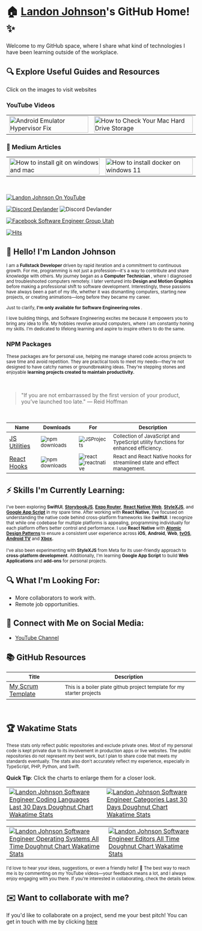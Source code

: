 # 🏠 [Landon Johnson](https://bit.ly/landon-johnson-on-linkedin)'s GitHub Home! ✨

Welcome to my GitHub space, where I share what kind of technologies I have been learning outside of the workplace. 

## 🔍 Explore Useful Guides and Resources
Click on the images to visit websites
### YouTube Videos
<table>
  <tr>
    <td>
      <a href="https://bit.ly/how-to-fix-android-emulator-hyper-visor" target="_blank">
        <img width="100%" src="https://res.cloudinary.com/landonwebdev/image/upload/v1707770149/thumbnails/android-emulator-hypervisor-fix.png" alt="Android Emulator Hypervisor Fix" />
      </a>
    </td>
    <td>
      <a href="https://bit.ly/how-to-check-your-mac-harddrive-storage" target="_blank">
        <img width="100%" src="https://res.cloudinary.com/landonwebdev/image/upload/v1707770149/thumbnails/how-to-check-your-mac-harddrive-storage.png" alt="How to Check Your Mac Hard Drive Storage" />
      </a>
    </td>
  </tr>
</table>

### 📖 Medium Articles

<table>
  <tr>
    <td>
      <a href="https://medium.com/devlander/how-to-install-git-on-your-mac-and-windows-1dc13b49e42e" target="_blank">
        <img width="100%" src="https://miro.medium.com/v2/resize:fit:720/format:webp/1*N7GPQuv-SWy0QHczBfL4fA.png" alt="How to install git on windows and mac" />
      </a>
    </td>
    <td>
      <a href="https://medium.com/@landonwjohnson/install-docker-on-windows-11-step-by-step-guide-for-a-fresh-wsl-2-setup-8945d1830c41" target="_blank">
        <img width="100%" src="https://miro.medium.com/v2/resize:fit:720/format:webp/1*wn45rYyMzS8Xzfq1zXgU_w.png"
" alt="How to install docker on windows 11" />
      </a>
   
  </tr>
</table>

<br />


<a href="https://bit.ly/landonwjohnson-on-youtube" target="_parent"><img src="https://img.shields.io/youtube/channel/views/UCSL8U9S-SurzEYi0eHpXkTg" alt="Landon Johnson On YouTube" style="max-width: 100%;" /></a>

<a href="https://bit.ly/devlander-discord-invite" target="_parent"><img alt="Discord Devlander" src="https://img.shields.io/badge/Discord-Devlander-%235865F2" /></a>
  <img alt="Discord Devlander" src="https://wakatime.com/badge/user/bd50b6c5-e0ca-4937-83b3-ab2d13adbc73.svg" />

<a href="https://bit.ly/fb-web-developers-of-utah" target="_parent"><img src="https://img.shields.io/badge/web%20developers%20of%20utah%20group-grey?style=for-the-badge&logo=facebook&logoSize=small" alt="Facebook Software Engineer Group Utah"  /></a>




[![Hits](https://hits.sh/github.com/landonwjohnson/landonwjohnson.svg?label=Profile%20Views)](https://hits.sh/github.com/landonwjohnson/landonwjohnson/)

## 👋 Hello! I'm Landon Johnson

<sub>I am a <strong> Fullstack Developer </strong> driven by rapid iteration and a commitment to continuous growth. For me, programming is not just a profession—it's a way to contribute and share knowledge with others. My journey began as a <strong> Computer Technician </strong>, where I diagnosed and troubleshooted computers remotely. I later ventured into <strong> Design and Motion Graphics </strong> before making a professional shift to software development. Interestingly, these passions have always been a part of my life, whether it was dismantling computers, starting new projects, or creating animations—long before they became my career.</sub>  

<sub>Just to clarify, <strong> I'm only available for Software Engineering roles </strong>. </sub> 


<sub>I love building things, and Software Engineering excites me because it empowers you to bring any idea to life. My hobbies revolve around computers, where I am constantly honing my skills. I'm dedicated to lifelong learning and aspire to inspire others to do the same.</sub>

### NPM Packages

<sub>These packages are for personal use, helping me manage shared code across projects to save time and avoid repetition. They are practical tools to meet my needs—they're not designed to have catchy names or groundbreaking ideas. They're stepping stones and enjoyable <strong>learning projects created to maintain productivity. </strong> </sub>  

<br />

> "If you are not embarrassed by the first version of your product, you’ve launched too late." — Reid Hoffman

<br />

| <sub>Name</sub>                                                      | <sub>Downloads</sub>                                                                                        | <sub>For</sub>                                                                                        | <sub>Description</sub>                                                                                                                     |
|----------------------------------------------------------------------|-------------------------------------------------------------------------------------------------------------|-------------------------------------------------------------------------------------------------------|--------------------------------------------------------------------------------------------------------------------------------------------|
| [JS Utilities](https://devlander-utils.netlify.app)                  | <sub>![npm downloads](https://img.shields.io/npm/dm/@devlander/utils.svg)</sub>                             | <sub>![JSProjects](https://img.shields.io/badge/JSProjects-d5b931)</sub>                              | <sub>Collection of JavaScript and TypeScript utility functions for enhanced efficiency.</sub>                                               |
| [React Hooks](https://devlander-react-hooks.netlify.app)             | <sub>![npm downloads](https://img.shields.io/npm/dm/@devlander/hooks.svg)</sub>                             | <sub>![react](https://img.shields.io/badge/react-8A2BE2) <br> ![reactnative](https://img.shields.io/badge/reactnative-357da1)</sub>        | <sub>React and React Native hooks for streamlined state and effect management.</sub>                                                       |

## ⚡ Skills I'm Currently Learning:

<sub>I've been exploring <strong>SwiftUI</strong>, <strong>[StorybookJS](https://bit.ly/storybookjs-redirect-github-readme)</strong>, <strong>[Expo Router](https://bit.ly/expo-router-redirect-github-readme)</strong>, <strong>[React Native Web](https://bit.ly/react-native-web-redirect-from-github-readme)</strong>, <strong>[StyleXJS](https://bit.ly/stylejsx-from-githubreadme)</strong>, and <strong>[Google App Script](https://bit.ly/google-app-scripts-redirect-from-github-readme)</strong> in my spare time. After working with <strong>React Native</strong>, I've focused on understanding the native code behind cross-platform frameworks like <strong>SwiftUI</strong>. I recognize that while one codebase for multiple platforms is appealing, programming individually for each platform offers better control and performance. I use <strong>React Native</strong> with <strong>[Atomic Design Patterns](https://bit.ly/atomic-design-redirect-from-github-readme)
</strong> to ensure a consistent user experience across <strong>iOS</strong>, <strong>Android</strong>, <strong>Web</strong>, <strong>[tvOS](https://bit.ly/react-native-tv-os-redirect-from-github-readme)</strong>, <strong>[Android TV](https://bit.ly/react-native-tv-os-redirect-from-github-readme)</strong> and <strong>[Xbox](https://bit.ly/react-native-windows-redirect-github-readme).</strong></sub>  
<br />
<sub>I've also been experimenting with <strong>StyleXJS</strong> from Meta for its user-friendly approach to <strong>cross-platform development</strong>. Additionally, I'm learning <strong>Google App Script</strong> to build <strong>Web Applications</strong> and <strong>add-ons</strong> for personal projects. </sub>

## 🔍 What I'm Looking For:

- More collaborators to work with.
- Remote job opportunities.

## 📢 Connect with Me on Social Media:

- [YouTube Channel](https://bit.ly/47otldB)



## 📚 GitHub Resources

| <sub>Title        </sub>                                                                               | <sub> Description                </sub>                                                                                             |
|---------------------------------------------------------------------------------------------|-------------------------------------------------------------------------------------------------------------------------|
| [My Scrum Template](https://bit.ly/devlander-scrum-github-template)                                       | <sub> This is a boiler plate github project template for my starter projects  </sub>                                                  |

<br />

## 🏆 Wakatime Stats
<sub>These stats only reflect public repositories and exclude private ones. Most of my personal code is kept private due to its involvement in production apps or live websites. The public repositories do not represent my best work, but I plan to share code that meets my standards eventually. The stats also don't accurately reflect my experience, especially in TypeScript, PHP, Python, and Swift.
</sub>

<b>Quick Tip</b>: Click the charts to enlarge them for a closer look.

<table>
  <tr>
    <td>
      <a href="https://bit.ly/landon-johnson-languages-30-days-doughnut-chart-wakatime" target="_blank">
        <img src="https://wakatime.com/share/@landonwjohnson/c51f8f14-d154-4c63-8700-de5369f7c87a.png" alt="Landon Johnson Software Engineer Coding Languages Last 30 Days Doughnut Chart Wakatime Stats" />
      </a>
    </td>
    <td>
      <a href="https://bit.ly/landon-wakatime-30-days-categories-bar-chart" target="_blank">
        <img src="https://wakatime.com/share/@landonwjohnson/34b25c0b-eb6b-43e5-8570-a88bd1e2f224.png" alt="Landon Johnson Software Engineer Categories Last 30 Days Doughnut Chart Wakatime Stats" />
      </a>
    </td>
  </tr>
</table>

<table>
  <tr>
    <td>
      <a href="https://bit.ly/landon-wakatime-os-bar-chart-all-time" target="_blank">
        <img src="https://wakatime.com/share/@landonwjohnson/7ddd3d84-d6ab-4c54-8934-d30aaac99816.png" alt="Landon Johnson Software Engineer Operating Systems All Time Doughnut Chart Wakatime Stats" />
      </a>
    </td>
    <td>
   <a href="https://bit.ly/landon-wakatime-stats-editor-30-day-doughnut-chart" target="_blank">
    <img src="https://wakatime.com/share/@landonwjohnson/dd998ee9-a480-4560-be4f-4b4eb69097bc.png" alt="Landon Johnson Software Engineer Editors All Time Doughnut Chart Wakatime Stats" />
</a>
    </td>
  </tr>
</table>



<sub>I'd love to hear your ideas, suggestions, or even a friendly hello! 🚀 The best way to reach me is by commenting on my YouTube videos—your feedback means a lot, and I always enjoy engaging with you there. If you're interested in collaborating, check the details below.</sub>


## ✉️ Want to collaborate with me?

If you'd like to collaborate on a project, send me your best pitch! You can get in touch with me by clicking [here](mailto:contact@landonjohnson.dev?subject=I%20want%20to%20build%20something%20with%20you%20Landon,%20I%20got%20your%20email%20from%20GitHub)


